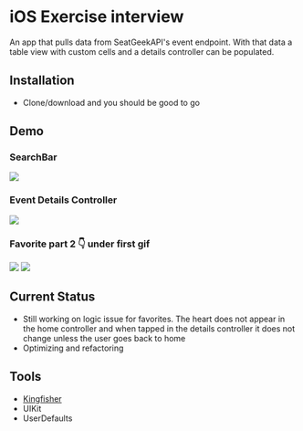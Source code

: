 # iOS Exercise interview
An app that pulls data from SeatGeekAPI's event endpoint. With that data a table view with custom cells and a details controller can be populated.

## Installation
* Clone/download and you should be good to go

## Demo
### SearchBar
![](static/searchbar.gif)
### Event Details Controller
![](static/details.gif)
### Favorite part 2 👇 under first gif
![](static/favorite1.gif)
![](static/favorite2.gif)

## Current Status
* Still working on logic issue for favorites. The heart does not appear in the home controller and when tapped in the details controller it does not change unless the user goes back to home
* Optimizing and refactoring

## Tools
* [Kingfisher](https://github.com/onevcat/Kingfisher)
* UIKit
* UserDefaults
